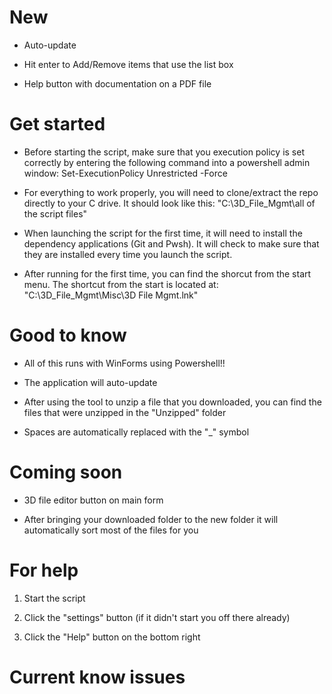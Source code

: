 # New

- Auto-update

- Hit enter to Add/Remove items that use the list box

- Help button with documentation on a PDF file

# Get started

- Before starting the script, make sure that you execution policy is set correctly by entering the following command into a powershell admin window: Set-ExecutionPolicy Unrestricted -Force

- For everything to work properly, you will need to clone/extract the repo directly to your C drive. It should look like this: "C:\3D_File_Mgmt\all of the script files"

- When launching the script for the first time, it will need to install the dependency applications (Git and Pwsh). It will check to make sure that they are installed every time you launch the script.

- After running for the first time, you can find the shorcut from the start menu. The shortcut from the start is located at: "C:\3D_File_Mgmt\Misc\3D File Mgmt.lnk"

# Good to know

- All of this runs with WinForms using Powershell!!

- The application will auto-update

- After using the tool to unzip a file that you downloaded, you can find the files that were unzipped in the "Unzipped" folder

- Spaces are automatically replaced with the "_" symbol

# Coming soon

- 3D file editor button on main form

- After bringing your downloaded folder to the new folder it will automatically sort most of the files for you

# For help

1. Start the script

2. Click the "settings" button (if it didn't start you off there already)

3. Click the "Help" button on the bottom right

# Current know issues
